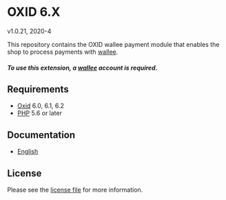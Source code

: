 # OXID 6.X

v1.0.21, 2020-4

This repository contains the OXID  wallee payment module that enables the shop to process payments with [wallee](https://www.wallee.com).

##### To use this extension, a [wallee](https://www.wallee.com) account is required.

## Requirements

* [Oxid](https://www.oxid-esales.com/) 6.0, 6.1, 6.2
* [PHP](http://php.net/) 5.6 or later

## Documentation

* [English](https://plugin-documentation.wallee.com/wallee-payment/oxid-6.0/1.0.21/docs/en/documentation.html)

## License

Please see the [license file](https://github.com/wallee-payment/oxid-6.0/blob/1.0.21/LICENSE) for more information.